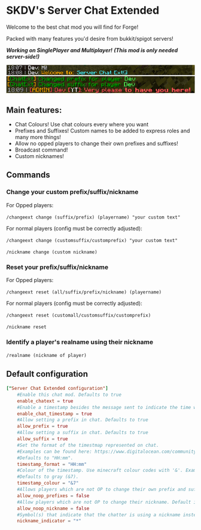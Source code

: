 # SKDV's Server Chat Extended

Welcome to the best chat mod you will find for Forge!

Packed with many features you'd desire from bukkit/spigot servers!

***Working on SinglePlayer and Multiplayer!*** ***(This mod is only needed server-side!)***

![welcome_image](https://raw.githubusercontent.com/SkinnyDevi/server-chat-ext/master/images/intro_image1.png)
![prefix_show](https://raw.githubusercontent.com/SkinnyDevi/server-chat-ext/master/images/intro_image2.png)

## Main features:
- Chat Colours! Use chat colours every where you want
- Prefixes and Suffixes! Custom names to be added to express roles and many more things!
- Allow no opped players to change their own prefixes and suffixes!
- Broadcast command!
- Custom nicknames!

## Commands
### Change your custom prefix/suffix/nickname
For Opped players:

``
/changeext change (suffix/prefix) (playername) "your custom text"
``

For normal players (config must be correctly adjusted):

``
/changeext change (customsuffix/customprefix) "your custom text"
``

``
/nickname change (custom nickname)
``

### Reset your prefix/suffix/nickname
For Opped players:

``
/changeext reset (all/suffix/prefix/nickname) (playername)
``

For normal players (config must be correctly adjusted):

``
/changeext reset (customall/customsuffix/customprefix)
``

``
/nickname reset
``

### Identify a player's realname using their nickname
``
/realname (nickname of player)
``

## Default configuration
```toml
["Server Chat Extended configuration"]
    #Enable this chat mod. Defaults to true
    enable_chatext = true
    #Enable a timestamp besides the message sent to indicate the time when the message was sent. Defaults to true
    enable_chat_timestamp = true
    #Allow setting a prefix in chat. Defaults to true
    allow_prefix = true
    #Allow setting a suffix in chat. Defaults to true
    allow_suffix = true
    #Set the format of the timestmap represented on chat. 
    #Examples can be found here: https://www.digitalocean.com/community/tutorials/java-simpledateformat-java-date-format#java-simpledateformat 
    #Defaults to "HH:mm".
    timestamp_format = "HH:mm"
    #Colour of the timestamp. Use minecraft colour codes with '&'. Examples: &c, &l, &5.
    #Defaults to gray (&7).
    timestamp_colour = "&7"
    #Allows players which are not OP to change their own prefix and suffix. Defaults to false
    allow_noop_prefixes = false
    #Allow players which are not OP to change their nickname. Default is false.
    allow_noop_nickname = false
    #Symbol(s) that indicate that the chatter is using a nickname instead of a realname. Defaults to '*'.
    nickname_indicator = "*"
```
